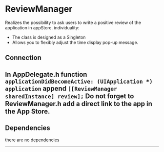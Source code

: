 # ReviewManager
Realizes the possibility to ask users to write a positive review of the application in appStore. individuality:
  - The class is designed as a Singleton
  - Allows you to flexibly adjust the time display pop-up message.

## Connection

In AppDelegate.h function `applicationDidBecomeActive: (UIApplication *) application` append `[[ReviewManager sharedInstance] review];`
Do not forget to ReviewManager.h add a direct link to the app in the App Store.
---
## Dependencies
there are no dependencies

---
